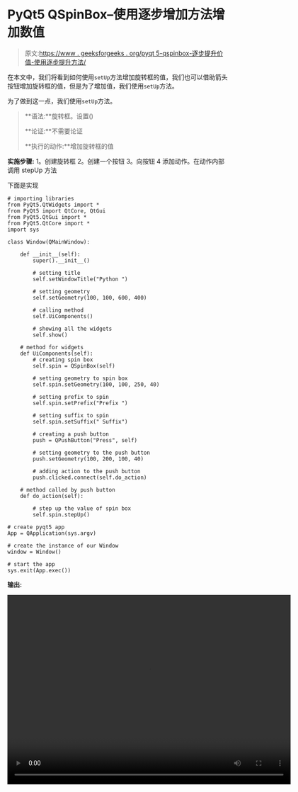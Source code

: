 # PyQt5 QSpinBox–使用逐步增加方法增加数值

> 原文:[https://www . geeksforgeeks . org/pyqt 5-qspinbox-逐步提升价值-使用逐步提升方法/](https://www.geeksforgeeks.org/pyqt5-qspinbox-step-up-the-value-using-stepup-method/)

在本文中，我们将看到如何使用`setUp`方法增加旋转框的值，我们也可以借助箭头按钮增加旋转框的值，但是为了增加值，我们使用`setUp`方法。

为了做到这一点，我们使用`setUp`方法。

> **语法:**旋转框。设置()
> 
> **论证:**不需要论证
> 
> **执行的动作:**增加旋转框的值

**实施步骤:**
1。创建旋转框
2。创建一个按钮
3。向按钮
4 添加动作。在动作内部调用 stepUp 方法

下面是实现

```
# importing libraries
from PyQt5.QtWidgets import * 
from PyQt5 import QtCore, QtGui
from PyQt5.QtGui import * 
from PyQt5.QtCore import * 
import sys

class Window(QMainWindow):

    def __init__(self):
        super().__init__()

        # setting title
        self.setWindowTitle("Python ")

        # setting geometry
        self.setGeometry(100, 100, 600, 400)

        # calling method
        self.UiComponents()

        # showing all the widgets
        self.show()

    # method for widgets
    def UiComponents(self):
        # creating spin box
        self.spin = QSpinBox(self)

        # setting geometry to spin box
        self.spin.setGeometry(100, 100, 250, 40)

        # setting prefix to spin
        self.spin.setPrefix("Prefix ")

        # setting suffix to spin
        self.spin.setSuffix(" Suffix")

        # creating a push button
        push = QPushButton("Press", self)

        # setting geometry to the push button
        push.setGeometry(100, 200, 100, 40)

        # adding action to the push button
        push.clicked.connect(self.do_action)

    # method called by push button
    def do_action(self):

        # step up the value of spin box
        self.spin.stepUp()

# create pyqt5 app
App = QApplication(sys.argv)

# create the instance of our Window
window = Window()

# start the app
sys.exit(App.exec())
```

**输出:**

<video class="wp-video-shortcode" id="video-410704-1" width="640" height="428" preload="metadata" controls=""><source type="video/mp4" src="https://media.geeksforgeeks.org/wp-content/uploads/20200511002947/Python-11-05-2020-00_28_46.mp4?_=1">[https://media.geeksforgeeks.org/wp-content/uploads/20200511002947/Python-11-05-2020-00_28_46.mp4](https://media.geeksforgeeks.org/wp-content/uploads/20200511002947/Python-11-05-2020-00_28_46.mp4)</video>